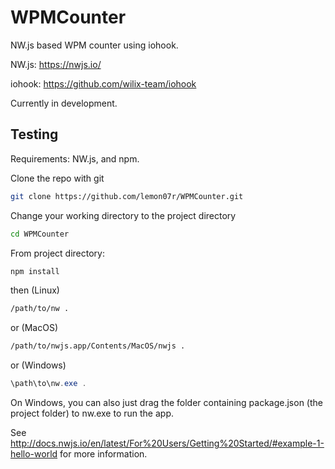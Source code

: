 # WPMCounter
NW.js based WPM counter using iohook.

NW.js: https://nwjs.io/

iohook: https://github.com/wilix-team/iohook

Currently in development. 

## Testing 

Requirements: NW.js, and npm.

Clone the repo with git
```bash
git clone https://github.com/lemon07r/WPMCounter.git
```
Change your working directory to the project directory
```bash
cd WPMCounter
```

From project directory:
```bash
npm install
```
then (Linux)
```bash
/path/to/nw .
```
or (MacOS)
```bash
/path/to/nwjs.app/Contents/MacOS/nwjs .
```
or (Windows)
```powershell
\path\to\nw.exe .
```
On Windows, you can also just drag the folder containing package.json (the project folder) to nw.exe to run the app.

See http://docs.nwjs.io/en/latest/For%20Users/Getting%20Started/#example-1-hello-world for more information.
